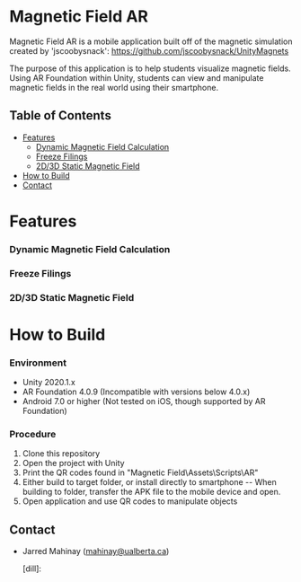 # Magnetic Field AR
Magnetic Field AR is a mobile application built off of the magnetic simulation created by 'jscoobysnack':
https://github.com/jscoobysnack/UnityMagnets

The purpose of this application is to help students visualize magnetic fields. Using AR Foundation within Unity, students can view
and manipulate magnetic fields in the real world using their smartphone. 
## Table of Contents
- [Features](#Features)
  - [Dynamic Magnetic Field Calculation](#dynamic-magnetic-field-calculation)
  - [Freeze Filings](#freeze-filings)
  - [2D/3D Static Magnetic Field](#2d/3d-static-magnetic-field)
- [How to Build](#how-to-build)
- [Contact](#contact)

# Features

### Dynamic Magnetic Field Calculation

### Freeze Filings

### 2D/3D Static Magnetic Field

# How to Build
### Environment
  - Unity 2020.1.x
  - AR Foundation 4.0.9 (Incompatible with versions below 4.0.x)
  - Android 7.0 or higher (Not tested on iOS, though supported by AR Foundation)
### Procedure
1. Clone this repository
2. Open the project with Unity
3. Print the QR codes found in "Magnetic Field\Assets\Scripts\AR"
4. Either build to target folder, or install directly to smartphone
 -- When building to folder, transfer the APK file to the mobile device and open. 
5. Open application and use QR codes to manipulate objects

## Contact
- Jarred Mahinay (mahinay@ualberta.ca)

   [dill]: 

